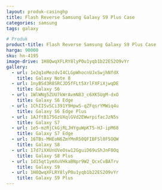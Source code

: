 ```yaml
---
layout: produk-casinghp
title: Flash Reverse Samsung Galaxy S9 Plus Case
categories: samsung
tags: galaxy

# Produk
product-title: Flash Reverse Samsung Galaxy S9 Plus Case
harga: 90000
sku: hn-4195
image-drive: 1H8QwqXFLRY8lyP0u1yqb1b22ES2O9vYr
gallery:
  - url: 1e2q1oMezdvI4CLGpWhocnUJxSwjhNfdX
    title: Galaxy Note 8
  - url: 1nyBSd3R8SRCJD5fFLt5XrlFXFiXjwqDE
    title: Galaxy S6
  - url: 1WlWNg5ZUU7kWrAvmN83_c6XK5UgM-dxO
    title: Galaxy S6 Edge
  - url: 1ChIISvSCi391Y9HpwS-qZFqsrYMWiq4u
    title: Galaxy S6 Edge Plus
  - url: 1AJftB175GzUXqlGVd2EWwrpifacJzN5s
    title: Galaxy S7
  - url: 1e5-mzRjCkGjRLJHYguWpKT5-HJ-ipM68
    title: Galaxy S7 Edge
  - url: 16TBs-MHEoN6ZmYMnR50QFIBFSl0F5OQW
    title: Galaxy S8
  - url: 17d7iXXUnUVeOsw12GguiD69uShJnF0Oq
    title: Galaxy S8 Plus
  - url: 1d15qt1ymXuVHkaBNpr9W2_QcxCvBATrv
    title: Galaxy S9
  - url: 1H8QwqXFLRY8lyP0u1yqb1b22ES2O9vYr
    title: Galaxy S9 Plus
---
```

